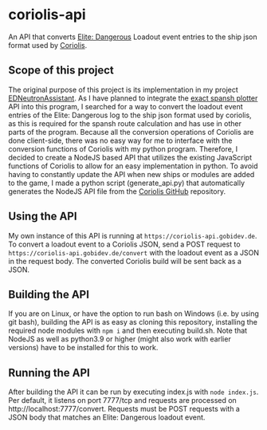 # coriolis-api
An API that converts [Elite: Dangerous](https://www.elitedangerous.com/) Loadout event entries to the ship json format
used by [Coriolis](https://coriolis.io/).

## Scope of this project
The original purpose of this project is its implementation in my project [EDNeutronAssistant](https://github.com/Gobidev/EDNeutronAssistant).
As I have planned to integrate the [exact spansh plotter](https://www.spansh.co.uk/exact-plotter) API into this program,
I searched for a way to convert the loadout event entries of the Elite: Dangerous
log to the ship json format used by coriolis, as this is required for the spansh route calculation and has use in other parts of the
program. Because all the conversion operations of Coriolis are done client-side, there was no easy way for me to interface
with the conversion functions of Coriolis with my python program. Therefore, I decided to create a NodeJS based API that
utilizes the existing JavaScript functions of Coriolis to allow for an easy implementation in python. To avoid having to
constantly update the API when new ships or modules are added to the game, I made a python script (generate_api.py) that
automatically generates the NodeJS API file from the [Coriolis GitHub](https://github.com/EDCD/coriolis) repository.

## Using the API
My own instance of this API is running at ``https://coriolis-api.gobidev.de``.
To convert a loadout event to a Coriolis JSON, send a POST request to ``https://coriolis-api.gobidev.de/convert`` with
the loadout event as a JSON in the request body. The converted Coriolis build will be sent back as a JSON.

## Building the API
If you are on Linux, or have the option to run bash on Windows (i.e. by using git bash), building the API is as easy as
cloning this repository, installing the required node modules with ``npm i`` and then executing build.sh. Note that NodeJS
as well as python3.9 or higher (might also work with earlier versions) have to be installed for this to work.

## Running the API
After building the API it can be run by executing index.js with ``node index.js``. Per default, it listens on port 7777/tcp
and requests are processed on http://localhost:7777/convert. Requests must be POST requests with a JSON body that matches
an Elite: Dangerous loadout event. 